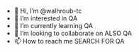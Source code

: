 - 👋 Hi, I’m @walhroub-tc
- 👀 I’m interested in QA
- 🌱 I’m currently learning QA
- 💞️ I’m looking to collaborate on ALSO QA
- 📫 How to reach me SEARCH FOR QA

<!---
walhroub-tc/walhroub-tc is a ✨ special ✨ repository because its `README.md` (this file) appears on your GitHub profile.
You can click the Preview link to take a look at your changes.
--->
